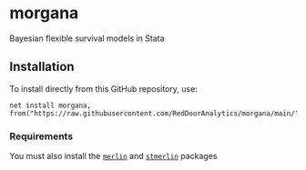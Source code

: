 # morgana

Bayesian flexible survival models in Stata

## Installation

To install directly from this GitHub repository, use:

```{stata}
net install morgana, from("https://raw.githubusercontent.com/RedDoorAnalytics/morgana/main/")
```

### Requirements

You must also install the [`merlin`](https://github.com/RedDoorAnalytics/merlin) and [`stmerlin`](https://github.com/RedDoorAnalytics/stmerlin) packages
